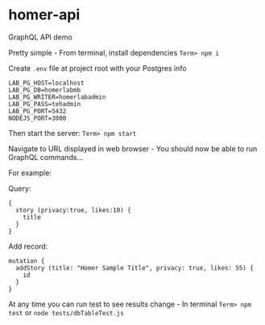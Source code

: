 # homer-api
GraphQL API demo

Pretty simple - From terminal, install dependencies `Term> npm i`

Create `.env` file at project root with your Postgres info

```
LAB_PG_HOST=localhost
LAB_PG_DB=homerlabmb
LAB_PG_WRITER=homerlabadmin
LAB_PG_PASS=tehadmin
LAB_PG_PORT=5432
NODEJS_PORT=3000
```

Then start the server: `Term> npm start`

Navigate to URL displayed in web browser - You should now be able to run GraphQL commands...

For example:

Query:
```
{
  story (privacy:true, likes:10) {
    title
  }
}
```

Add record:
```
mutation {
  addStory (title: "Homer Sample Title", privacy: true, likes: 55) {
    id
  }
}
```

At any time you can run test to see results change - In terminal `Term> npm test` or `node tests/dbTableTest.js`
